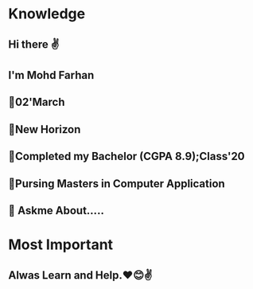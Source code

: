 # Knowledge
## Hi there ✌ 
## I'm Mohd Farhan 
## 🍰02'March 
## 🏫New Horizon 
## 🏫Completed my Bachelor (CGPA 8.9);Class'20 
## 🏫Pursing Masters in Computer Application
## 💬 Askme About.....

# Most Important 
## Alwas Learn and Help.❤😊✌

